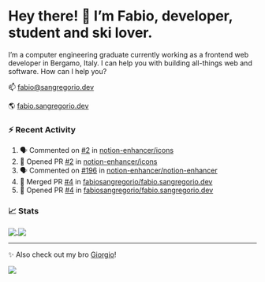 # Hey there! 👋 I’m Fabio, developer, student and ski lover.

I’m a computer engineering graduate currently working as a frontend web developer in Bergamo, Italy. I can help you with building all-things web and software.
How can I help you?

📫 [fabio@sangregorio.dev](mailto:fabio@sangregorio.dev)

🌎 [fabio.sangregorio.dev](https://fabio.sangregorio.dev)


### :zap: Recent Activity

<!--START_SECTION:activity-->
1. 🗣 Commented on [#2](https://github.com/notion-enhancer/icons/issues/2) in [notion-enhancer/icons](https://github.com/notion-enhancer/icons)
2. 💪 Opened PR [#2](https://github.com/notion-enhancer/icons/pull/2) in [notion-enhancer/icons](https://github.com/notion-enhancer/icons)
3. 🗣 Commented on [#196](https://github.com/notion-enhancer/notion-enhancer/issues/196) in [notion-enhancer/notion-enhancer](https://github.com/notion-enhancer/notion-enhancer)
4. 🎉 Merged PR [#4](https://github.com/fabiosangregorio/fabio.sangregorio.dev/pull/4) in [fabiosangregorio/fabio.sangregorio.dev](https://github.com/fabiosangregorio/fabio.sangregorio.dev)
5. 💪 Opened PR [#4](https://github.com/fabiosangregorio/fabio.sangregorio.dev/pull/4) in [fabiosangregorio/fabio.sangregorio.dev](https://github.com/fabiosangregorio/fabio.sangregorio.dev)
<!--END_SECTION:activity-->


### 📈 Stats


<a href="https://github.com/fabiosangregorio">
  <img align="center" src="https://github-readme-stats.vercel.app/api/top-langs/?username=fabiosangregorio&layout=compact&title_color=24292e&bg_color=ffffff" />
</a>
<a href="https://github.com/fabiosangregorio">
  <img align="center" src="https://github-readme-stats.vercel.app/api?username=fabiosangregorio&show_icons=true&theme=graywhite&count_private=true&hide_rank=true&include_all_commits=true&bg_color=ffffff&hide=stars" />
</a>

<!--
**jamesgeorge007/jamesgeorge007** is a ✨ _special_ ✨ repository because its `README.md` (this file) appears on your GitHub profile.

Here are some ideas to get you started:

- 🌱 I’m currently learning ...
- 👯 I’m looking to collaborate on ...
- 🤔 I’m looking for help with ...
- 💬 Ask me about ...
- 😄 Pronouns: ...
- ⚡ Fun fact: ...
-->

---
✨ Also check out my bro [Giorgio](https://github.com/GiorgioBertolotti)!

![](https://komarev.com/ghpvc/?username=fabiosangregorio)
